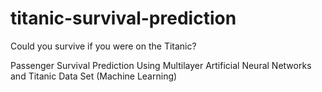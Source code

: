 # titanic-survival-prediction
Could you survive if you were on the Titanic?

Passenger Survival Prediction Using Multilayer Artificial Neural Networks and Titanic Data Set (Machine Learning)
